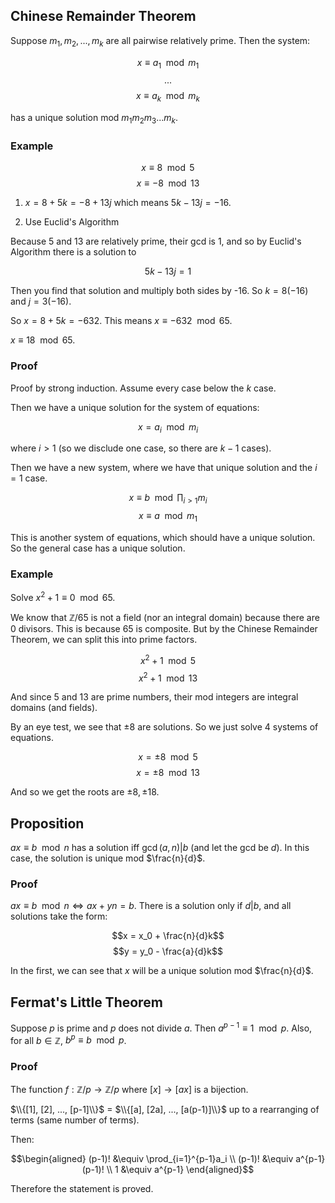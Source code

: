 ## Chinese Remainder Theorem 

Suppose $m_1, m_2, ..., m_k$ are all pairwise relatively prime. Then the system:

$$x \equiv a_1 \mod m_1$$
$$...$$
$$x \equiv a_k \mod m_k$$

has a unique solution mod $m_1 m_2 m_3 ... m_k$. 

### Example

$$x \equiv 8 \mod 5$$
$$x \equiv -8 \mod 13$$

1. $x = 8 + 5k = -8 + 13j$ which means $5k - 13j = -16$.

2. Use Euclid's Algorithm

Because $5$ and $13$ are relatively prime, their gcd is 1, and so by Euclid's Algorithm there is a solution to 

$$5k-13j=1$$

Then you find that solution and multiply both sides by -16. So $k = 8(-16)$ and $j = 3(-16)$. 

So $x = 8+5k = -632$. This means $x \equiv -632 \mod 65$.

$x \equiv 18 \mod 65$. 

### Proof

Proof by strong induction. Assume every case below the $k$ case. 

Then we have a unique solution for the system of equations:

$$x = a_i \mod m_i$$

where $i > 1$ (so we disclude one case, so there are $k-1$ cases). 

Then we have a new system, where we have that unique solution and the $i=1$ case. 

$$x \equiv b \mod \prod_{i>1} m_i$$
$$x \equiv a \mod m_1$$

This is another system of equations, which should have a unique solution. So the general case has a unique solution. 

### Example

Solve $x^2 + 1 \equiv 0 \mod 65$. 

We know that $\mathbb{Z}/65$ is not a field (nor an integral domain) because there are 0 divisors. This is because 65 is composite. But by the Chinese Remainder Theorem, we can split this into prime factors.

$$x^2+1 \mod 5$$
$$x^2+1 \mod 13$$

And since $5$ and $13$ are prime numbers, their mod integers are integral domains (and fields). 

By an eye test, we see that $\pm 8$ are solutions. So we just solve 4 systems of equations. 

$$x = \pm 8 \mod 5$$
$$x = \pm 8 \mod 13$$

And so we get the roots are $\pm 8, \pm 18$. 

## Proposition

$ax \equiv b \mod n$ has a solution iff $\gcd(a,n)|b$ (and let the gcd be $d$). In this case, the solution is unique mod $\frac{n}{d}$. 

### Proof

$ax \equiv b \mod n \Longleftrightarrow ax + yn = b$. There is a solution only if $d|b$, and all solutions take the form:

$$x = x_0 + \frac{n}{d}k$$
$$y = y_0 - \frac{a}{d}k$$

In the first, we can see that $x$ will be a unique solution mod $\frac{n}{d}$. 

## Fermat's Little Theorem

Suppose $p$ is prime and $p$ does not divide $a$. Then $a^{p-1} \equiv 1 \mod p$. Also, for all $b \in \mathbb{Z}$, $b^p \equiv b \mod p$. 

### Proof 

The function $f: \mathbb{Z}/p \rightarrow \mathbb{Z}/p$ where $[x] \rightarrow [ax]$ is a bijection. 

$\\{[1], [2], ..., [p-1]\\}$ = $\\{[a], [2a], ..., [a(p-1)]\\}$ up to a rearranging of terms (same number of terms). 

Then:

$$\begin{aligned}
(p-1)! &\equiv \prod_{i=1}^{p-1}a_i \\
(p-1)! &\equiv a^{p-1}(p-1)! \\
1 &\equiv a^{p-1}
\end{aligned}$$

Therefore the statement is proved.




